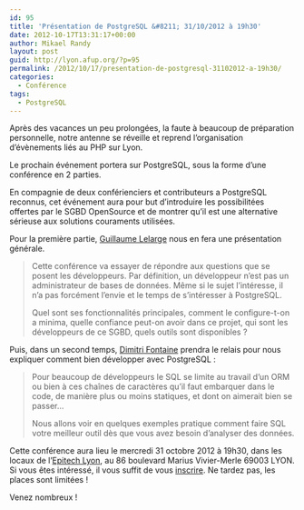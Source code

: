 ```yaml
---
id: 95
title: 'Présentation de PostgreSQL &#8211; 31/10/2012 à 19h30'
date: 2012-10-17T13:31:17+00:00
author: Mikael Randy
layout: post
guid: http://lyon.afup.org/?p=95
permalink: /2012/10/17/presentation-de-postgresql-31102012-a-19h30/
categories:
  - Conférence
tags:
  - PostgreSQL
---
```

Après des vacances un peu prolongées, la faute à beaucoup de préparation personnelle, notre antenne se réveille et reprend l&rsquo;organisation d&rsquo;évènements liés au PHP sur Lyon.

Le prochain événement portera sur PostgreSQL, sous la forme d&rsquo;une conférence en 2 parties.

En compagnie de deux conférienciers et contributeurs a PostgreSQL reconnus, cet événement aura pour but d&rsquo;introduire les possibilitées offertes par le SGBD OpenSource et de montrer qu&rsquo;il est une alternative sérieuse aux solutions couraments utilisées.

Pour la première partie, <a href="https://twitter.com/g_lelarge" title="Twitter Guillaume LeLarge" target="_blank">Guillaume Lelarge</a> nous en fera une présentation générale.

> Cette conférence va essayer de répondre aux questions que se posent les développeurs. Par définition, un développeur n&rsquo;est pas un administrateur de bases de données. Même si le sujet l&rsquo;intéresse, il n&rsquo;a pas forcément l&rsquo;envie et le temps de s&rsquo;intéresser à PostgreSQL.
> 
> Quel sont ses fonctionnalités principales, comment le configure-t-on a minima, quelle confiance peut-on avoir dans ce projet, qui sont les développeurs de ce SGBD, quels outils sont disponibles ?

Puis, dans un second temps, <a href="https://twitter.com/tapoueh" title="Twitter Dimitri Fontaine" target="_blank">Dimitri Fontaine</a> prendra le relais pour nous expliquer comment bien développer avec PostgreSQL : 

> Pour beaucoup de développeurs le SQL se limite au travail d&rsquo;un ORM ou bien à ces chaînes de caractères qu&rsquo;il faut embarquer dans le code, de manière plus ou moins statiques, et dont on aimerait bien se passer…
> 
> Nous allons voir en quelques exemples pratique comment faire SQL votre meilleur outil dès que vous avez besoin d&rsquo;analyser des données.

Cette conférence aura lieu le mercredi 31 octobre 2012 à 19h30, dans les locaux de l&rsquo;<a href="http://lyon.epitech.eu/" title="Epitech Lyon" target="_blank">Epitech Lyon</a>, au 86 boulevard Marius Vivier-Merle 69003 LYON.  
Si vous êtes intéressé, il vous suffit de vous <a href="http://www.eventbrite.com/event/4608933444" title="Réservation PostgreSQL" target="_blank">inscrire</a>. Ne tardez pas, les places sont limitées !

Venez nombreux !